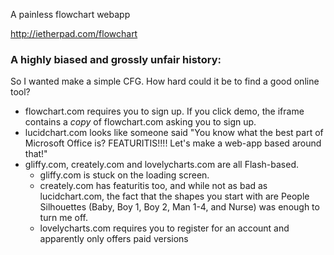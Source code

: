 A painless flowchart webapp

http://ietherpad.com/flowchart

### A highly biased and grossly unfair history:

So I wanted make a simple CFG. How hard could it be to find a good online tool?

- flowchart.com requires you to sign up. If you click demo, the iframe contains a _copy_ of flowchart.com asking you to sign up.
- lucidchart.com looks like someone said "You know what the best part of Microsoft Office is? FEATURITIS!!!! Let's make a web-app based around that!"
- gliffy.com, creately.com and lovelycharts.com are all Flash-based.
    + gliffy.com is stuck on the loading screen.
    + creately.com has featuritis too, and while not as bad as lucidchart.com, the fact that the shapes you start with are People Silhouettes (Baby, Boy 1, Boy 2, Man 1-4, and Nurse) was enough to turn me off.
    + lovelycharts.com requires you to register for an account and apparently only offers paid versions
